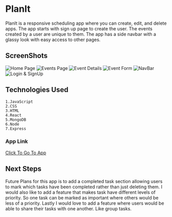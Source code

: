 # PlanIt

PlanIt is a responsive scheduling app where you can create, edit, and delete apps. The app starts with sign up page to create the user. The events created by a user are unique to them. The app has a side navbar with a glassy look with easy access to other pages.

## ScreenShots
![Home Page](https://imgur.com/b9eWaPv.png)
![Events Page](https://imgur.com/OPfTEMt.png)
![Event Details](https://imgur.com/B5rH2OQ.png)
![Event Form](https://imgur.com/LO9HSRV.png)
![NavBar](https://imgur.com/ReVwmy1.png)
![Login & SignUp](https://imgur.com/u3CWdQJ.png)


## Technologies Used
    1.JavaScript
    2.CSS
    3.HTML
    4.React
    5.MongoDB
    6.Node
    7.Express

### App Link
[Click To Go To App](https://plan-i-t.herokuapp.com/)

## Next Steps

Future Plans for this app is to add a completed task section allowing users to mark which tasks have been completed rather than just deleting them. 
I would also like to add a feature that makes task have different levels of priority. So one task can be marked as important where others would be less of a priority.
Lastly I would love to add a feature where users would be able to share their tasks with one another. Like group tasks.